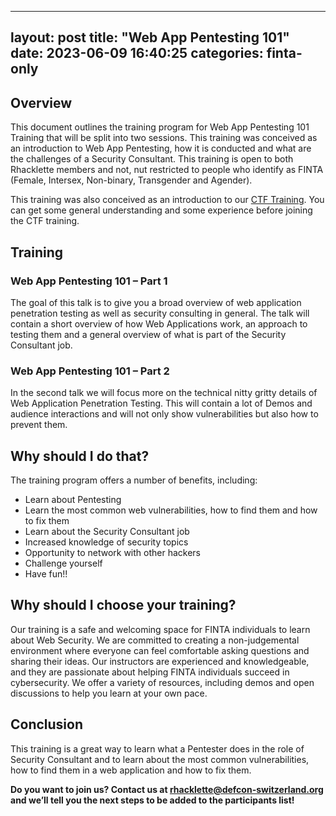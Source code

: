

---
layout: post
title:  "Web App Pentesting 101"
date:   2023-06-09 16:40:25
categories: finta-only
---

## Overview

This document outlines the training program for Web App Pentesting 101 Training that will be split into two sessions. This training was conceived as an introduction to Web App Pentesting, how it is conducted and what are the challenges of a Security Consultant. This training is open to both Rhacklette members and not, nut restricted to people who identify as FINTA (Female, Intersex, Non-binary, Transgender and Agender).

This training was also conceived as an introduction to our [CTF Training](https://rhacklette41.github.io/members-only/2023/05/19/ctf-training.html). You can get some general understanding and some experience before joining the CTF training.


## Training

### Web App Pentesting 101 – Part 1
The goal of this talk is to give you a broad overview of web application penetration testing as well as security consulting in general. The talk will contain a short overview of how Web Applications work, an approach to testing them and a general overview of what is part of the Security Consultant job.

### Web App Pentesting 101 – Part 2
In the second talk we will focus more on the technical nitty gritty details of Web Application Penetration Testing. This will contain a lot of Demos and audience interactions and will not only show vulnerabilities but also how to prevent them.


## Why should I do that?

The training program offers a number of benefits, including:

* Learn about Pentesting
* Learn the most common web vulnerabilities, how to find them and how to fix them
* Learn about the Security Consultant job
* Increased knowledge of security topics
* Opportunity to network with other hackers
* Challenge yourself
* Have fun!!


## Why should I choose your training?

Our training is a safe and welcoming space for FINTA individuals to learn about Web Security. We are committed to creating a non-judgemental environment where everyone can feel comfortable asking questions and sharing their ideas. Our instructors are experienced and knowledgeable, and they are passionate about helping FINTA individuals succeed in cybersecurity. We offer a variety of resources, including demos and open discussions to help you learn at your own pace. 


## Conclusion

This training is a great way to learn what a Pentester does in the role of Security Consultant and to learn about the most common vulnerabilities, how to find them in a web application and how to fix them.


**Do you want to join us? Contact us at [rhacklette@defcon-switzerland.org](mailto:rhacklette@defcon-switzerland.org) and we’ll tell you the next steps to be added to the participants list!**
